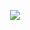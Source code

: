 <p align="center">
 <img align="center" src="https://readme-typing-svg.herokuapp.com?size=25&color=ffff00&lines=+He+formado+parte+de+la+creacion+de:%7C">
</p>
